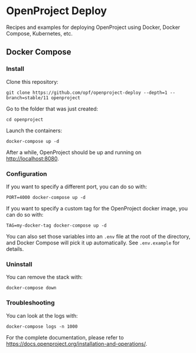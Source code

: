 # OpenProject Deploy

Recipes and examples for deploying OpenProject using Docker, Docker Compose, Kubernetes, etc.

## Docker Compose

### Install

Clone this repository:

    git clone https://github.com/opf/openproject-deploy --depth=1 --branch=stable/11 openproject

Go to the folder that was just created:

    cd openproject

Launch the containers:

    docker-compose up -d

After a while, OpenProject should be up and running on <http://localhost:8080>.

### Configuration

If you want to specify a different port, you can do so with:

    PORT=4000 docker-compose up -d

If you want to specify a custom tag for the OpenProject docker image, you can do so with:

    TAG=my-docker-tag docker-compose up -d

You can also set those variables into an `.env` file at the root of the
directory, and Docker Compose will pick it up automatically. See `.env.example`
for details.

### Uninstall

You can remove the stack with:

    docker-compose down

### Troubleshooting

You can look at the logs with:

    docker-compose logs -n 1000

For the complete documentation, please refer to https://docs.openproject.org/installation-and-operations/.
